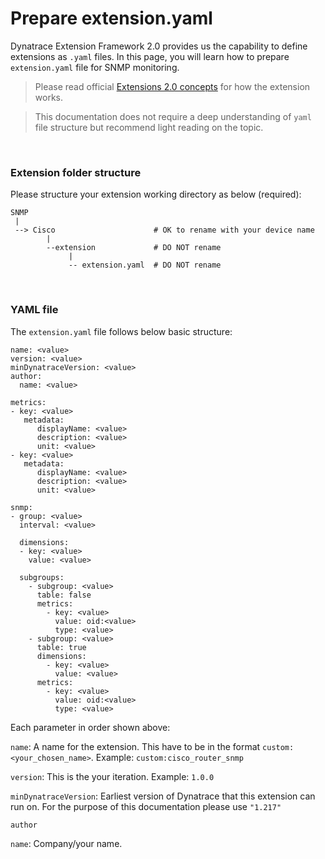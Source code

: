 # Prepare extension.yaml

Dynatrace Extension Framework 2.0 provides us the capability to define extensions as `.yaml` files. In this page, you will learn how to prepare `extension.yaml` file for SNMP monitoring.

> Please read official [Extensions 2.0 concepts](https://www.dynatrace.com/support/help/shortlink/extensions-concepts) for how the extension works.

> This documentation does not require a deep understanding of `yaml` file structure but recommend light reading on the topic.

<br/>

### Extension folder structure

Please structure your extension working directory as below (required):

```
SNMP
 |
 --> Cisco                      # OK to rename with your device name
        |
        --extension             # DO NOT rename
             |
             -- extension.yaml  # DO NOT rename

```

<br/>

### YAML file

The `extension.yaml` file follows below basic structure:


```
name: <value>               
version: <value>
minDynatraceVersion: <value>
author:
  name: <value>

metrics:
- key: <value>
   metadata:
      displayName: <value>
      description: <value>
      unit: <value>
- key: <value>
   metadata:
      displayName: <value>
      description: <value>
      unit: <value>

snmp:
- group: <value>
  interval: <value>
  
  dimensions:
  - key: <value>
    value: <value>

  subgroups:
    - subgroup: <value>
      table: false    
      metrics:
        - key: <value>
          value: oid:<value>
          type: <value>
    - subgroup: <value>
      table: true
      dimensions:
        - key: <value>
          value: <value>
      metrics:
        - key: <value>
          value: oid:<value>
          type: <value>

```

Each parameter in order shown above:

`name`: A name for the extension. This have to be in the format `custom:<your_chosen_name>`. Example: `custom:cisco_router_snmp`

`version`: This is the your iteration. Example: `1.0.0`

`minDynatraceVersion`: Earliest version of Dynatrace that this extension can run on. For the purpose of this documentation please use `"1.217"`

`author`

  `name`: Company/your name.




